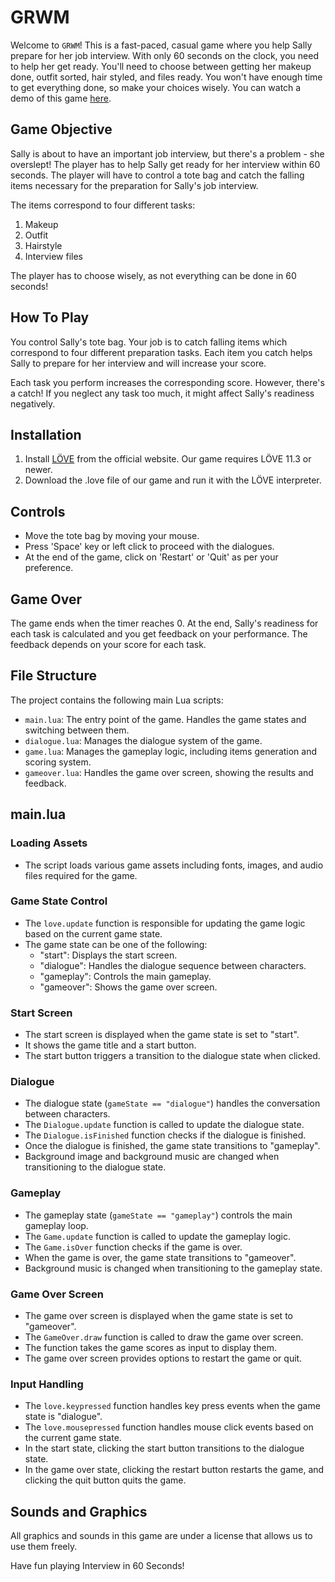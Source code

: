 # GRWM

Welcome to `GRWM`! This is a fast-paced, casual game where you help Sally prepare for her job interview. With only 60 seconds on the clock, you need to help her get ready. You'll need to choose between getting her makeup done, outfit sorted, hair styled, and files ready. You won't have enough time to get everything done, so make your choices wisely. You can watch a demo of this game [here](https://youtu.be/5qtWPs5PL84).

## Game Objective

Sally is about to have an important job interview, but there's a problem - she overslept! The player has to help Sally get ready for her interview within 60 seconds. The player will have to control a tote bag and catch the falling items necessary for the preparation for Sally's job interview.

The items correspond to four different tasks:

1. Makeup
2. Outfit
3. Hairstyle
4. Interview files

The player has to choose wisely, as not everything can be done in 60 seconds!

## How To Play

You control Sally's tote bag. Your job is to catch falling items which correspond to four different preparation tasks. Each item you catch helps Sally to prepare for her interview and will increase your score.

Each task you perform increases the corresponding score. However, there's a catch! If you neglect any task too much, it might affect Sally's readiness negatively.

## Installation

1. Install [LÖVE](https://love2d.org/) from the official website. Our game requires LÖVE 11.3 or newer.
2. Download the .love file of our game and run it with the LÖVE interpreter.

## Controls

- Move the tote bag by moving your mouse.
- Press 'Space' key or left click to proceed with the dialogues.
- At the end of the game, click on 'Restart' or 'Quit' as per your preference.

## Game Over

The game ends when the timer reaches 0. At the end, Sally's readiness for each task is calculated and you get feedback on your performance. The feedback depends on your score for each task.

## File Structure

The project contains the following main Lua scripts:

- `main.lua`: The entry point of the game. Handles the game states and switching between them.
- `dialogue.lua`: Manages the dialogue system of the game.
- `game.lua`: Manages the gameplay logic, including items generation and scoring system.
- `gameover.lua`: Handles the game over screen, showing the results and feedback.

## main.lua

### Loading Assets

- The script loads various game assets including fonts, images, and audio files required for the game.

### Game State Control

- The `love.update` function is responsible for updating the game logic based on the current game state.
- The game state can be one of the following:
  - "start": Displays the start screen.
  - "dialogue": Handles the dialogue sequence between characters.
  - "gameplay": Controls the main gameplay.
  - "gameover": Shows the game over screen.

### Start Screen

- The start screen is displayed when the game state is set to "start".
- It shows the game title and a start button.
- The start button triggers a transition to the dialogue state when clicked.

### Dialogue

- The dialogue state (`gameState == "dialogue"`) handles the conversation between characters.
- The `Dialogue.update` function is called to update the dialogue state.
- The `Dialogue.isFinished` function checks if the dialogue is finished.
- Once the dialogue is finished, the game state transitions to "gameplay".
- Background image and background music are changed when transitioning to the dialogue state.

### Gameplay

- The gameplay state (`gameState == "gameplay"`) controls the main gameplay loop.
- The `Game.update` function is called to update the gameplay logic.
- The `Game.isOver` function checks if the game is over.
- When the game is over, the game state transitions to "gameover".
- Background music is changed when transitioning to the gameplay state.

### Game Over Screen

- The game over screen is displayed when the game state is set to "gameover".
- The `GameOver.draw` function is called to draw the game over screen.
- The function takes the game scores as input to display them.
- The game over screen provides options to restart the game or quit.

### Input Handling

- The `love.keypressed` function handles key press events when the game state is "dialogue".
- The `love.mousepressed` function handles mouse click events based on the current game state.
- In the start state, clicking the start button transitions to the dialogue state.
- In the game over state, clicking the restart button restarts the game, and clicking the quit button quits the game.

## Sounds and Graphics

All graphics and sounds in this game are under a license that allows us to use them freely.

Have fun playing Interview in 60 Seconds!
